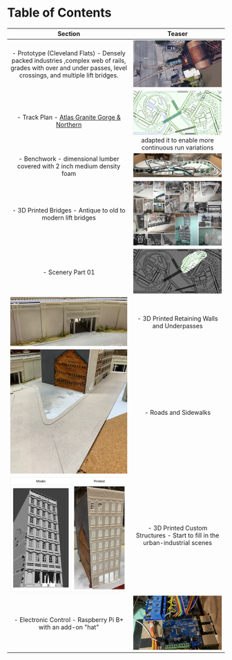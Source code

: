 # Table of Contents

Section         |  Teaser         
:-------------------------:|:---------------------------:
- Prototype (Cleveland Flats) - Densely packed industries ,complex web of rails, grades with over and under passes, level crossings, and multiple lift bridges.  |  ![Turnout at Lift Bridge](toc/tocTurnoutAtLiftBridge.png)
- Track Plan - [Atlas Granite Gorge & Northern](https://www.modeltrainforum.com/picture.php?albumid=241&pictureid=2492) | ![Plan](toc/tocRev8s.png) adapted it to enable more continuous run variations
- Benchwork - dimensional lumber covered with 2 inch medium density foam | ![Benchwork](toc/tocIMG_0104.png)
- 3D Printed Bridges - Antique to old to modern lift bridges | ![Models and Prototype Inspirations](toc/tocCustom3DPrintedModels.png)
- Scenery Part 01 | ![](toc/tocArea00.png) 
![Setting](toc/tocRetainingWall_p.png) |    -  3D Printed Retaining Walls and Underpasses
![](toc/tocBuildingBlockDownStreet.png) |    - Roads and Sidewalks
![](toc/tocHydeBuilding.png) |    - 3D Printed Custom Structures - Start to fill in the urban-industrial scenes 
- Electronic Control - Raspberry Pi B+ with an add-on "hat" | ![Electronic Control](toc/tocIMG_0129s.png)
